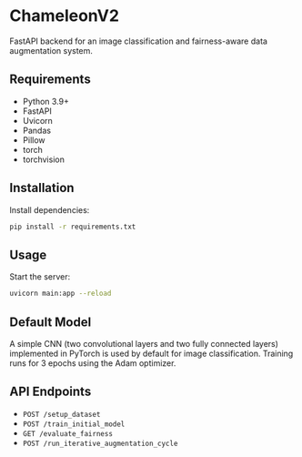 # ChameleonV2

FastAPI backend for an image classification and fairness-aware data augmentation system.

## Requirements

- Python 3.9+
- FastAPI
- Uvicorn
- Pandas
- Pillow
- torch
- torchvision

## Installation

Install dependencies:
```bash
pip install -r requirements.txt
```

## Usage

Start the server:
```bash
uvicorn main:app --reload
```

## Default Model

A simple CNN (two convolutional layers and two fully connected layers) implemented in PyTorch is used by default for image classification. Training runs for 3 epochs using the Adam optimizer.

## API Endpoints

- `POST /setup_dataset`
- `POST /train_initial_model`
- `GET /evaluate_fairness`
- `POST /run_iterative_augmentation_cycle`